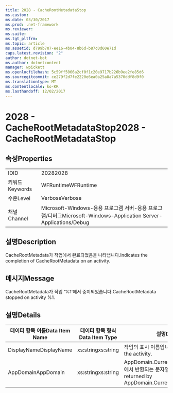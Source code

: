 ```yaml
---
title: 2028 - CacheRootMetadataStop
ms.custom: 
ms.date: 03/30/2017
ms.prod: .net-framework
ms.reviewer: 
ms.suite: 
ms.tgt_pltfrm: 
ms.topic: article
ms.assetid: d799b707-ee16-4b04-8b6d-b87c0d60e71d
caps.latest.revision: "2"
author: dotnet-bot
ms.author: dotnetcontent
manager: wpickett
ms.openlocfilehash: 5c59ff5066a2cf0f1c20e9717b226b9ee2fe85d6
ms.sourcegitcommit: ce279f2d7fe2220e6ea0a25a8a7a5370ddf8d9f0
ms.translationtype: MT
ms.contentlocale: ko-KR
ms.lasthandoff: 12/02/2017
---
```

# <a name="2028---cacherootmetadatastop"></a><span data-ttu-id="d3576-102">2028 - CacheRootMetadataStop</span><span class="sxs-lookup"><span data-stu-id="d3576-102">2028 - CacheRootMetadataStop</span></span>
## <a name="properties"></a><span data-ttu-id="d3576-103">속성</span><span class="sxs-lookup"><span data-stu-id="d3576-103">Properties</span></span>  
  
|||  
|-|-|  
|<span data-ttu-id="d3576-104">ID</span><span class="sxs-lookup"><span data-stu-id="d3576-104">ID</span></span>|<span data-ttu-id="d3576-105">2028</span><span class="sxs-lookup"><span data-stu-id="d3576-105">2028</span></span>|  
|<span data-ttu-id="d3576-106">키워드</span><span class="sxs-lookup"><span data-stu-id="d3576-106">Keywords</span></span>|<span data-ttu-id="d3576-107">WFRuntime</span><span class="sxs-lookup"><span data-stu-id="d3576-107">WFRuntime</span></span>|  
|<span data-ttu-id="d3576-108">수준</span><span class="sxs-lookup"><span data-stu-id="d3576-108">Level</span></span>|<span data-ttu-id="d3576-109">Verbose</span><span class="sxs-lookup"><span data-stu-id="d3576-109">Verbose</span></span>|  
|<span data-ttu-id="d3576-110">채널</span><span class="sxs-lookup"><span data-stu-id="d3576-110">Channel</span></span>|<span data-ttu-id="d3576-111">Microsoft-Windows-응용 프로그램 서버-응용 프로그램/디버그</span><span class="sxs-lookup"><span data-stu-id="d3576-111">Microsoft-Windows-Application Server-Applications/Debug</span></span>|  
  
## <a name="description"></a><span data-ttu-id="d3576-112">설명</span><span class="sxs-lookup"><span data-stu-id="d3576-112">Description</span></span>  
 <span data-ttu-id="d3576-113">CacheRootMetadata가 작업에서 완료되었음을 나타냅니다.</span><span class="sxs-lookup"><span data-stu-id="d3576-113">Indicates the completion of CacheRootMetadata on an activity.</span></span>  
  
## <a name="message"></a><span data-ttu-id="d3576-114">메시지</span><span class="sxs-lookup"><span data-stu-id="d3576-114">Message</span></span>  
 <span data-ttu-id="d3576-115">CacheRootMetadata가 작업 '%1'에서 중지되었습니다.</span><span class="sxs-lookup"><span data-stu-id="d3576-115">CacheRootMetadata stopped on activity %1.</span></span>  
  
## <a name="details"></a><span data-ttu-id="d3576-116">설명</span><span class="sxs-lookup"><span data-stu-id="d3576-116">Details</span></span>  
  
|<span data-ttu-id="d3576-117">데이터 항목 이름</span><span class="sxs-lookup"><span data-stu-id="d3576-117">Data Item Name</span></span>|<span data-ttu-id="d3576-118">데이터 항목 형식</span><span class="sxs-lookup"><span data-stu-id="d3576-118">Data Item Type</span></span>|<span data-ttu-id="d3576-119">설명</span><span class="sxs-lookup"><span data-stu-id="d3576-119">Description</span></span>|  
|--------------------|--------------------|-----------------|  
|<span data-ttu-id="d3576-120">DisplayName</span><span class="sxs-lookup"><span data-stu-id="d3576-120">DisplayName</span></span>|<span data-ttu-id="d3576-121">xs:string</span><span class="sxs-lookup"><span data-stu-id="d3576-121">xs:string</span></span>|<span data-ttu-id="d3576-122">작업의 표시 이름입니다.</span><span class="sxs-lookup"><span data-stu-id="d3576-122">The display name of the activity.</span></span>|  
|<span data-ttu-id="d3576-123">AppDomain</span><span class="sxs-lookup"><span data-stu-id="d3576-123">AppDomain</span></span>|<span data-ttu-id="d3576-124">xs:string</span><span class="sxs-lookup"><span data-stu-id="d3576-124">xs:string</span></span>|<span data-ttu-id="d3576-125">AppDomain.CurrentDomain.FriendlyName에서 반환되는 문자열입니다.</span><span class="sxs-lookup"><span data-stu-id="d3576-125">The string returned by AppDomain.CurrentDomain.FriendlyName.</span></span>|
